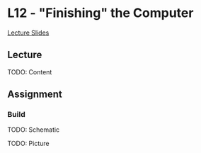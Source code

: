 # L12 - "Finishing" the Computer

[Lecture Slides](https://docs.google.com/presentation/d/1Jkiy8bHFuFq93C4hm43FBmP3R1Q5v-XPA0hdeBY8xqY/edit?usp=sharing)

## Lecture

TODO: Content

## Assignment

### Build

TODO: Schematic

TODO: Picture